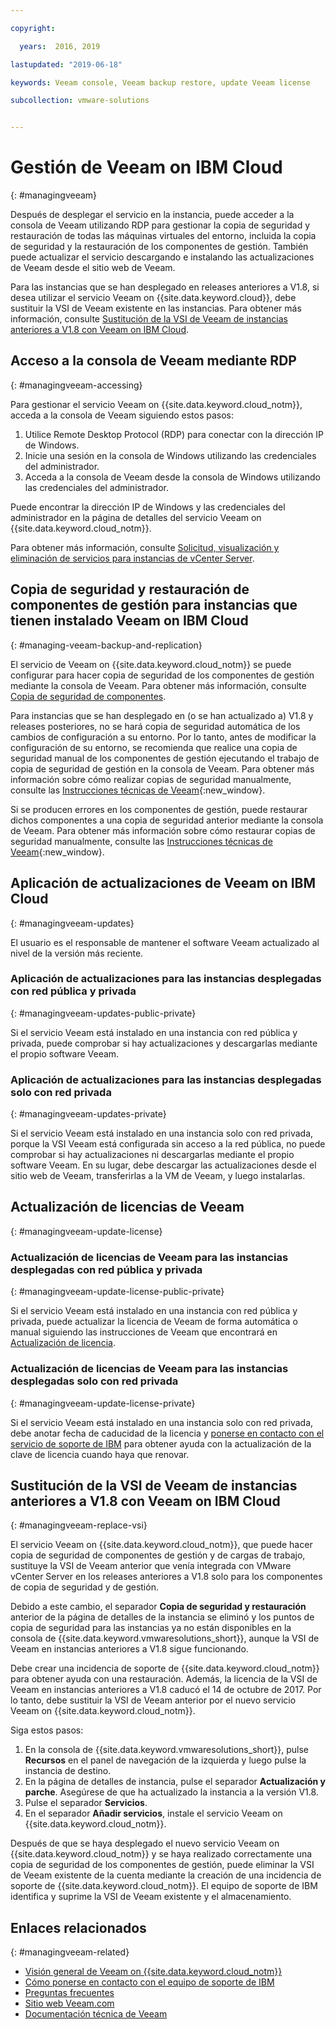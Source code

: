 ```yaml
---

copyright:

  years:  2016, 2019

lastupdated: "2019-06-18"

keywords: Veeam console, Veeam backup restore, update Veeam license

subcollection: vmware-solutions


---
```


# Gestión de Veeam on IBM Cloud
{: #managingveeam}

Después de desplegar el servicio en la instancia, puede acceder a la consola de Veeam utilizando RDP para gestionar la copia de seguridad y restauración de todas las máquinas virtuales del entorno, incluida la copia de seguridad y la restauración de los componentes de gestión. También puede actualizar el servicio descargando e instalando las actualizaciones de Veeam desde el sitio web de Veeam.

Para las instancias que se han desplegado en releases anteriores a V1.8, si desea utilizar el servicio Veeam on {{site.data.keyword.cloud}}, debe sustituir la VSI de Veeam existente en las instancias. Para obtener más información, consulte [Sustitución de la VSI de Veeam de instancias anteriores a V1.8 con Veeam on IBM Cloud](/docs/services/vmwaresolutions/services?topic=vmware-solutions-managingveeam#managingveeam-replace-vsi). 

## Acceso a la consola de Veeam mediante RDP
{: #managingveeam-accessing}

Para gestionar el servicio Veeam on {{site.data.keyword.cloud_notm}}, acceda a la consola de Veeam siguiendo estos pasos:
1. Utilice Remote Desktop Protocol (RDP) para conectar con la dirección IP de Windows.
2. Inicie una sesión en la consola de Windows utilizando las credenciales del administrador.
3. Acceda a la consola de Veeam desde la consola de Windows utilizando las credenciales del administrador.

Puede encontrar la dirección IP de Windows y las credenciales del administrador en la página de detalles del servicio Veeam on {{site.data.keyword.cloud_notm}}.

Para obtener más información, consulte [Solicitud, visualización y eliminación de servicios para instancias de vCenter Server](/docs/services/vmwaresolutions/vcenter?topic=vmware-solutions-vc_addingremovingservices).

## Copia de seguridad y restauración de componentes de gestión para instancias que tienen instalado Veeam on IBM Cloud
{: #managing-veeam-backup-and-replication}

El servicio de Veeam on {{site.data.keyword.cloud_notm}} se puede configurar para hacer copia de seguridad de los componentes de gestión mediante la consola de Veeam. Para obtener más información, consulte [Copia de seguridad de componentes](/docs/services/vmwaresolutions/archiref/solution?topic=vmware-solutions-solution_backingup).

Para instancias que se han desplegado en (o se han actualizado a) V1.8 y releases posteriores, no se hará copia de seguridad automática de los cambios de configuración a su entorno. Por lo tanto, antes de modificar la configuración de su entorno, se recomienda que realice una copia de seguridad manual de los componentes de gestión ejecutando el trabajo de copia de seguridad de gestión en la consola de Veeam. Para obtener más información sobre cómo realizar copias de seguridad manualmente, consulte las [Instrucciones técnicas de Veeam](https://helpcenter.veeam.com/backup/vsphere/scheduing_manual.html){:new_window}.

Si se producen errores en los componentes de gestión, puede restaurar dichos componentes a una copia de seguridad anterior mediante la consola de Veeam. Para obtener más información sobre cómo restaurar copias de seguridad manualmente, consulte las [Instrucciones técnicas de Veeam]( https://helpcenter.veeam.com/backup/vsphere/performing_full_recovery.html){:new_window}.

## Aplicación de actualizaciones de Veeam on IBM Cloud
{: #managingveeam-updates}

El usuario es el responsable de mantener el software Veeam actualizado al nivel de la versión más reciente.

### Aplicación de actualizaciones para las instancias desplegadas con red pública y privada
{: #managingveeam-updates-public-private}

Si el servicio Veeam está instalado en una instancia con red pública y privada, puede comprobar si hay actualizaciones y descargarlas mediante el propio software Veeam.

### Aplicación de actualizaciones para las instancias desplegadas solo con red privada
{: #managingveeam-updates-private}

Si el servicio Veeam está instalado en una instancia solo con red privada, porque la VSI Veeam está configurada sin acceso a la red pública, no puede comprobar si hay actualizaciones ni descargarlas mediante el propio software Veeam. En su lugar, debe descargar las actualizaciones desde el sitio web de Veeam, transferirlas a la VM de Veeam, y luego instalarlas.

## Actualización de licencias de Veeam
{: #managingveeam-update-license}

### Actualización de licencias de Veeam para las instancias desplegadas con red pública y privada
{: #managingveeam-update-license-public-private}

Si el servicio Veeam está instalado en una instancia con red pública y privada, puede actualizar la licencia de Veeam de forma automática o manual siguiendo las instrucciones de Veeam que encontrará en [Actualización de licencia]( https://helpcenter.veeam.com/docs/backup/vsphere/license_update.html).

### Actualización de licencias de Veeam para las instancias desplegadas solo con red privada
{: #managingveeam-update-license-private}

Si el servicio Veeam está instalado en una instancia solo con red privada, debe anotar fecha de caducidad de la licencia y [ponerse en contacto con el servicio de soporte de IBM](/docs/services/vmwaresolutions/vmonic?topic=vmware-solutions-trbl_support) para obtener ayuda con la actualización de la clave de licencia cuando haya que renovar.

## Sustitución de la VSI de Veeam de instancias anteriores a V1.8 con Veeam on IBM Cloud
{: #managingveeam-replace-vsi}

El servicio Veeam on {{site.data.keyword.cloud_notm}}, que puede hacer copia de seguridad de componentes de gestión y de cargas de trabajo, sustituye la VSI de Veeam anterior que venía integrada con VMware vCenter Server en los releases anteriores a V1.8 solo para los componentes de copia de seguridad y de gestión.

Debido a este cambio, el separador **Copia de seguridad y restauración** anterior de la página de detalles de la instancia se eliminó y los puntos de copia de seguridad para las instancias ya no están disponibles en la consola de {{site.data.keyword.vmwaresolutions_short}}, aunque la VSI de Veeam en instancias anteriores a V1.8 sigue funcionando.

Debe crear una incidencia de soporte de {{site.data.keyword.cloud_notm}} para obtener ayuda con una restauración. Además, la licencia de la VSI de Veeam en instancias anteriores a V1.8 caducó el 14 de octubre de 2017. Por lo tanto, debe sustituir la VSI de Veeam anterior por el nuevo servicio Veeam on {{site.data.keyword.cloud_notm}}.

Siga estos pasos:
1. En la consola de {{site.data.keyword.vmwaresolutions_short}}, pulse **Recursos** en el panel de navegación de la izquierda y luego pulse la instancia de destino.
2. En la página de detalles de instancia, pulse el separador **Actualización y parche**. Asegúrese de que ha actualizado la instancia a la versión V1.8.
3. Pulse el separador **Servicios**.
4. En el separador **Añadir servicios**, instale el servicio Veeam on {{site.data.keyword.cloud_notm}}.

Después de que se haya desplegado el nuevo servicio Veeam on {{site.data.keyword.cloud_notm}} y se haya realizado correctamente una copia de seguridad de los componentes de gestión, puede eliminar la VSI de Veeam existente de la cuenta mediante la creación de una incidencia de soporte de {{site.data.keyword.cloud_notm}}. El equipo de soporte de IBM identifica y suprime la VSI de Veeam existente y el almacenamiento.

## Enlaces relacionados
{: #managingveeam-related}

* [Visión general de Veeam on {{site.data.keyword.cloud_notm}}](/docs/services/vmwaresolutions/services?topic=vmware-solutions-veeam_considerations)
* [Cómo ponerse en contacto con el equipo de soporte de IBM](/docs/services/vmwaresolutions/vmonic?topic=vmware-solutions-trbl_support)
* [Preguntas frecuentes](/docs/services/vmwaresolutions/vmonic?topic=vmware-solutions-faq)
* [Sitio web Veeam.com](https://www.veeam.com/)
* [Documentación técnica de Veeam](https://www.veeam.com/documentation-guides-datasheets.html)
